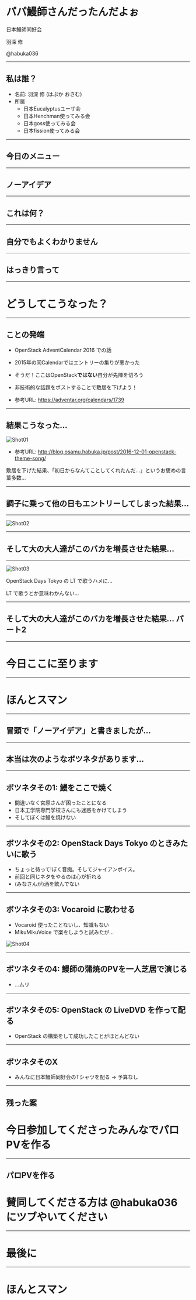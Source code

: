 # パパ鰻師さんだったんだよぉ

日本鰻師同好会

羽深 修

@habuka036

---
## 私は誰？

* 名前: 羽深 修 (はぶか おさむ)
* 所属
  * 日本Eucalyptusユーザ会  
  * 日本Henchman使ってみる会
  * 日本goss使ってみる会
  * 日本fission使ってみる会

---
## 今日のメニュー

---
## ノーアイデア

---
## これは何？

---
## 自分でもよくわかりません

---
## はっきり言って

---
# どうしてこうなった？

---
## ことの発端

* OpenStack AdventCalendar 2016 での話
* 2015年の同Calendarではエントリーの集りが悪かった
* そうだ！ここはOpenStack**ではない**自分が先陣を切ろう
* 非技術的な話題をポストすることで敷居を下げよう！

* 参考URL: https://adventar.org/calendars/1739

---
## 結果こうなった…
![Shot01](odc20170819-01.png)

* 参考URL: http://blog.osamu.habuka.jp/post/2016-12-01-openstack-theme-song/

敷居を下げた結果、「初日からなんてことしてくれたんだ…」というお褒めの言葉多数…

---
## 調子に乗って他の日もエントリーしてしまった結果…

---
![Shot02](odc20170819-02.png)

---
## そして大の大人達がこのバカを増長させた結果…

---
![Shot03](odc20170819-03.png)

OpenStack Days Tokyo の LT で歌うハメに…

LT で歌うとか意味わかんない…

---
## そして大の大人達がこのバカを増長させた結果… パート2

---
# 今日ここに至ります

---
# ほんとスマン

---
## 冒頭で「ノーアイデア」と書きましたが…

---
## 本当は次のようなボツネタがあります…

---
## ボツネタその1: 鰻をここで焼く

* 間違いなく宮原さんが困ったことになる
* 日本工学院専門学校さんにも迷惑をかけてしまう
* そしてぼくは鰻を焼けない

---
## ボツネタその2: OpenStack Days Tokyo のときみたいに歌う

* ちょっと待って!ぼく音痴。そしてジャイアンボイス。
* 前回と同じネタをやるのは心が折れる
* (みなさんが)酒を飲んでない

---
## ボツネタその3: Vocaroid に歌わせる

* Vocaroid 使ったことないし、知識もない
* MikuMikuVoice で楽をしようと試みたが…

![Shot04](odc20170819-04.png)

---
## ボツネタその4: 鰻師の蒲焼のPVを一人芝居で演じる

* …ムリ

---
## ボツネタその5: OpenStack の LiveDVD を作って配る

* OpenStack の構築をして成功したことがほとんどない

---
## ボツネタそのX

* みんなに日本鰻師同好会のTシャツを配る → 予算なし

---
## 残った案

# 今日参加してくださったみんなでパロPVを作る

---
## パロPVを作る

# 賛同してくださる方は @habuka036 にツブやいてください

---
# 最後に

---
# ほんとスマン
